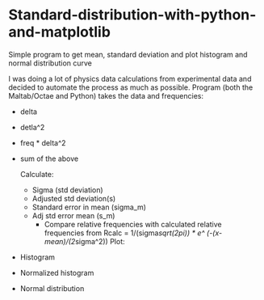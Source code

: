 # Standard-distribution-with-python-and-matplotlib
Simple program to get mean, standard deviation and plot histogram and normal distribution curve


I was doing a lot of physics data calculations from experimental data and decided to automate the process as much as possible.
Program (both the Maltab/Octae and Python) takes the data and frequencies:

  - delta
  - detla^2
  - freq * delta^2
  - sum of the above
  
      Calculate:
      - Sigma (std deviation)
      - Adjusted std deviation(s)
      - Standard error in mean (sigma_m)
      - Adj std error mean (s_m)
          - Compare relative frequencies with calculated relative frequencies from Rcalc = 1/(sigma*sqrt(2pi)) * e^ (-(x-mean)/(2*sigma^2))
Plot:

  - Histogram
  - Normalized histogram
  - Normal distribution
